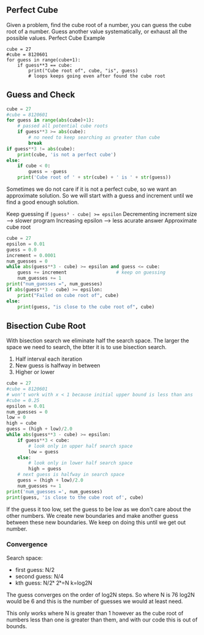## Perfect Cube 
Given a problem, find the cube root of a number, you can guess the cube root of a number. 
Guess another value systematically, or exhaust all the possible values. 
Perfect Cube Example
```python3
cube = 27
#cube = 8120601
for guess in range(cube+1):
    if guess**3 == cube:
        print("Cube root of", cube, "is", guess)
        # loops keeps going even after found the cube root
```

## Guess and Check
```python
cube = 27
#cube = 8120601
for guess in range(abs(cube)+1):
    # passed all potential cube roots
    if guess**3 >= abs(cube):
        # no need to keep searching as greater than cube
        break
if guess**3 != abs(cube):
    print(cube, 'is not a perfect cube')
else:
    if cube < 0:
        guess = -guess
    print('Cube root of ' + str(cube) + ' is ' + str(guess))
```

Sometimes we do not care if it is not a perfect cube, so we want an approximate solution. So we will start with a guess and increment until we find a good enough solution. 

Keep guessing if
`|guess³ - cube| >= epsilon`
Decrementing increment size --> slower program
Increasing epsilon	--> less acurate answer
Approximate cube root
```python
cube = 27 
epsilon = 0.01
guess = 0.0
increment = 0.0001
num_guesses = 0
while abs(guess**3 - cube) >= epsilon and guess <= cube: 
	guess += increment					# keep on guessing
	num_guesses += 1
print("num_guesses =", num_guesses)
if abs(guess**3 - cube) >= epsilon:
	print("Failed on cube root of", cube)
else:
	print(guess, "is close to the cube root of", cube)
```

## Bisection Cube Root
With bisection search we eliminate half the search space. The larger the space we need to search, the btter it is to use bisection search.
1. Half interval each iteration
2. New guess is halfway in between
3. Higher or lower

```python
cube = 27
#cube = 8120601
# won't work with x < 1 because initial upper bound is less than ans
#cube = 0.25
epsilon = 0.01
num_guesses = 0
low = 0
high = cube
guess = (high + low)/2.0
while abs(guess**3 - cube) >= epsilon:
    if guess**3 < cube:
        # look only in upper half search space
        low = guess
    else:
        # look only in lower half search space
        high = guess
    # next guess is halfway in search space
    guess = (high + low)/2.0
    num_guesses += 1
print('num_guesses =', num_guesses)
print(guess, 'is close to the cube root of', cube)
```
If the guess it too low, set the guess to be low as we don't care about the other numbers. We create new boundaries and make another guess between these new boundaries. We keep on doing this until we get out number. 

### Convergence
Search space:
- first guess: N/2
- second guess: N/4
- kth guess: N/2ᵏ
2ᵏ=N
k=log2N

The guess converges on the order of log2N steps. So where N is  76 log2N would be 6 and this is the number of guesses we would at least need.

This only works where N is greater than 1 however as the cube root of numbers less than one is greater than them, and with our code this is out of bounds.


